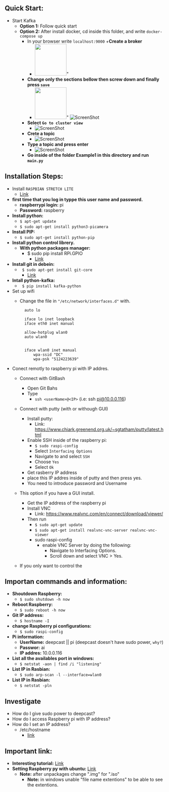 ## Quick Start:
- Start Kafka
    - **Option 1:** Follow quick start
    - **Option 2:** After install docker, cd inside this folder, and write `docker-compose up`
        + In your browser write `localhost:9000`
        +**Create a broker**
            * <img src="https://github.com/franciscoprin/RealTimeSetting/tree/master/Images/Cluster.png" width="100" height="100"/>"
        + **Change only the sections bellow then screw down and finally press `save`**
            * <img src="https://github.com/franciscoprin/RealTimeSetting/tree/master/Images/Parameters.png" width="100" height="100"/>" 
            ![ScreenShot]()
        + **Select  `Go to cluster view`**
            * ![ScreenShot](https://github.com/franciscoprin/RealTimeSetting/tree/master/Images/ClusterView.png)
        + **Crete a topic** 
            * ![ScreenShot](https://github.com/franciscoprin/RealTimeSetting/tree/master/Images/Topic.png)
        + **Type a topic and press enter** 
            * ![ScreenShot](https://github.com/franciscoprin/RealTimeSetting/tree/master/Images/SettingTopic.png)
        + **Go inside of the folder Example1 in this directory and run `main.py`**
             
## Installation Steps:
- Install `RASPBIAN STRETCH LITE`
    + [Link](https://www.raspberrypi.org/downloads/raspbian/)
- **first time that you log in typpe this user name and password.**
    + **raspberrypi login:** pi
    + **Password:** raspberry
- **Install python:**
    + `$ apt-get update`
    + `$ sudo apt-get install python3-picamera`
- **Install PIP:**
    + `$ sudo apt-get install python-pip`
- **Install python control librery.**
    + **With python packages manager:**
        * $ sudo pip install RPi.GPIO
            - [Link](https://raspberrypi.stackexchange.com/questions/8220/how-to-correctly-install-the-python-rpi-gpio-library)
- **Install git in debein:**
    + ` $ sudo apt-get install git-core`
         * [Link](https://www.digitalocean.com/community/tutorials/how-to-install-git-on-debian-8)
- **Intall python-kafka:**
    + ` $ pip install kafka-python` 
- Set up wifi
    + Change the file in `"/etc/network/interfaces.d"` with.
            
            auto lo
 
            iface lo inet loopback
            iface eth0 inet manual
    
            allow-hotplug wlan0
            auto wlan0
 
 
            iface wlan0 inet manual
                wpa-ssid "DC"
                wpa-psk "5124223639"

                
- Conect remotly to raspberry pi with IP addres.
    + Connect with GitBash
        * Open Git Bahs
        * Type
            - `ssh <userName>@<IP>` (i.e: ssh pi@10.0.0.116)
    + Connect with putty (with or withough GUI)
        * Install putty:
            - Link: https://www.chiark.greenend.org.uk/~sgtatham/putty/latest.html
        * Enable SSH inside of the raspberry pi:
            - `$ sudo raspi-config`
            - Select `Interfacing Options`
            - Navigate to and select `SSH`
            - Choose `Yes`
            - Select `Ok`
        * Get rasberry IP address
        * place this IP addres inside of putty and then press yes.
        * You need to introduce password and Username 

    + This option if you have a GUI install.
        * Get the IP address of the raspberry pi
        * Install VNC
            - Link: https://www.realvnc.com/en/connect/download/viewer/
        * Then run
            - `$ sudo apt-get update`
            - `$ sudo apt-get install realvnc-vnc-server realvnc-vnc-viewer`
            - sudo raspi-config
                + enable VNC Server by doing the following:
                    * Navigate to Interfacing Options.
                    * Scroll down and select VNC > Yes.
    + If you only want to control the 

## Importan commands and information:
- **Shoutdown Raspberry:**
    + `$ sudo shutdown -h now`
- **Reboot Raspberry:**
    + `$ sudo reboot -h now`
- **Git IP address:**
    + `$ hostname -I`
- **change Raspberry pi configurations:**
    + `$ sudo raspi-config`
- **Pi information:**
    + **UserName:** deepcast || pi  (deepcast doesn't have sudo power, `why?`) 
    + **Passwor:** ai
    + **IP addres:** 10.0.0.116
- **List all the availables port in windows:**
    + `$ netstat -aon | find /i "listening"`
- **List IP in Rasbian:** 
    + `$ sudo arp-scan -l --interface=wlan0`
- **List IP in Rasbian:** 
    + `$ netstat -pln`


## Investigate
- How do I give sudo power to deepcast?
- How do I access Raspberry pi with IP address?
- How do I set an IP address?
    + /etc/hostname
        * [link](https://www.raspberrypi.org/documentation/remote-access/ip-address.md)
## Important link:
- **Interesting tutorial:** [Link](https://learn.sparkfun.com/tutorials/raspberry-gpio)
- **Setting Raspberry py with ubuntu:** [Link](https://developer.ubuntu.com/core/get-started/installation-medias)
    + **Note:** after unpackages change ".img" for ".iso"
        * **Note:** in windows unable "file name extentions" to be able to see the extentions.



